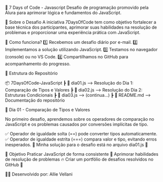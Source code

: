 🚀 7 Days of Code - Javascript
Desafio de programação promovido pela Alura para aprimorar lógica e fundamentos do JavaScript.

📌 Sobre o Desafio
A iniciativa 7DaysOfCode tem como objetivo fortalecer a base técnica dos participantes, aprimorar suas habilidades na resolução de problemas e proporcionar uma experiência prática com JavaScript.

🏁 Como funciona?
1️⃣ Recebemos um desafio diário por e-mail.
2️⃣ Implementamos a solução utilizando JavaScript.
3️⃣ Testamos no navegador (console) ou no VS Code.
4️⃣ Compartilhamos no GitHub para acompanhamento do progresso.

📂 Estrutura do Repositório

📦 7DaysOfCode-JavaScript
 ┣ 📜 dia01.js  --> Resolução do Dia 1: Comparação de Tipos e Valores
 ┣ 📜 dia02.js  --> Resolução do Dia 2: Estruturas Condicionais
 ┣ 📜 dia03.js  --> (continua...)
 ┣ 📜 README.md --> Documentação do repositório

 📅 Dia 01 - Comparação de Tipos e Valores
 
No primeiro desafio, aprendemos sobre os operadores de comparação no JavaScript e os problemas causados por conversões implícitas de tipo.

✅ Operador de igualdade solta (==) pode converter tipos automaticamente.
✅ Operador de igualdade estrita (===) compara valor e tipo, evitando erros inesperados.
📌 Minha solução para o desafio está no arquivo dia01.js 📌

🎯 Objetivo
Praticar JavaScript de forma consistente 🚀
Aprimorar habilidades de resolução de problemas 🔥
Criar um portfólio de desafios resolvidos no GitHub 📂

👩‍💻 Desenvolvido por: Allie Vellani


